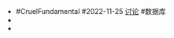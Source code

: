 - #CruelFundamental #2022-11-25 [讨论](https://github.com/CYZH1307/CruelFundamental/tree/main/homework/202211/25) #数据库
-
-